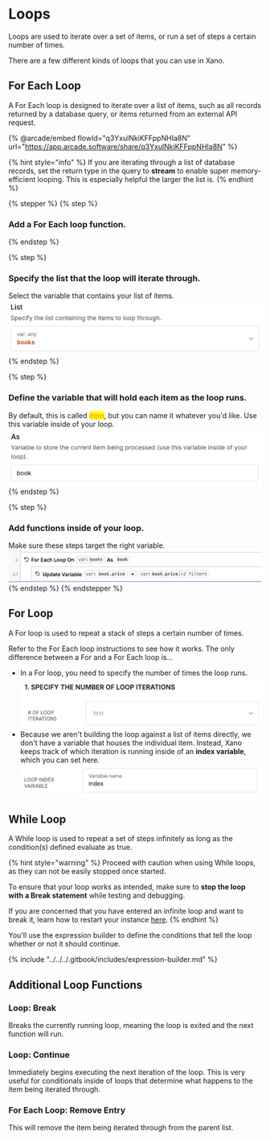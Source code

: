 # Loops

Loops are used to iterate over a set of items, or run a set of steps a certain number of times.

There are a few different kinds of loops that you can use in Xano.

## For Each Loop

A For Each loop is designed to iterate over a list of items, such as all records returned by a database query, or items returned from an external API request.

{% @arcade/embed flowId="q3YxulNkiKFFppNHIa8N" url="https://app.arcade.software/share/q3YxulNkiKFFppNHIa8N" %}

{% hint style="info" %}
If you are iterating through a list of database records, set the return type in the query to **stream** to enable super memory-efficient looping. This is especially helpful the larger the list is.
{% endhint %}

{% stepper %}
{% step %}
### Add a For Each loop function.


{% endstep %}

{% step %}
### Specify the list that the loop will iterate through.

Select the variable that contains your list of items.\
![](<../../../.gitbook/assets/CleanShot 2025-01-13 at 10.19.49.png>)
{% endstep %}

{% step %}
### Define the variable that will hold each item as the loop runs.

By default, this is called <mark style="color:orange;">**item**</mark>, but you can name it whatever you'd like. Use this variable inside of your loop.\
![](<../../../.gitbook/assets/CleanShot 2025-01-13 at 10.20.37.png>)
{% endstep %}

{% step %}
### Add functions inside of your loop.

Make sure these steps target the right variable.\
![](<../../../.gitbook/assets/CleanShot 2025-01-13 at 10.21.15.png>)
{% endstep %}
{% endstepper %}

## For Loop

A For loop is used to repeat a stack of steps a certain number of times.

Refer to the For Each loop instructions to see how it works. The only difference between a For and a For Each loop is...

* In a For loop, you need to specify the number of times the loop runs.\
  ![](<../../../.gitbook/assets/CleanShot 2025-01-13 at 10.11.19.png>)
* Because we aren't building the loop against a list of items directly, we don't have a variable that houses the individual item. Instead, Xano keeps track of which iteration is running inside of an **index variable**, which you can set here.\
  ![](<../../../.gitbook/assets/CleanShot 2025-01-13 at 10.16.47.png>)

## While Loop

A While loop is used to repeat a set of steps infinitely as long as the condition(s) defined evaluate as true.

{% hint style="warning" %}
Proceed with caution when using While loops, as they can not be easily stopped once started.

To ensure that your loop works as intended, make sure to **stop the loop with a Break statement** while testing and debugging.

If you are concerned that you have entered an infinite loop and want to break it, learn how to restart your instance [here](../../../your-xano-account/instance-settings/#maintenance).
{% endhint %}

You'll use the expression builder to define the conditions that tell the loop whether or not it should continue.

{% include "../../../.gitbook/includes/expression-builder.md" %}

## Additional Loop Functions

### Loop: Break

Breaks the currently running loop, meaning the loop is exited and the next function will run.

### Loop: Continue

Immediately begins executing the next iteration of the loop. This is very useful for conditionals inside of loops that determine what happens to the item being iterated through.

### For Each Loop: Remove Entry

This will remove the item being iterated through from the parent list.









